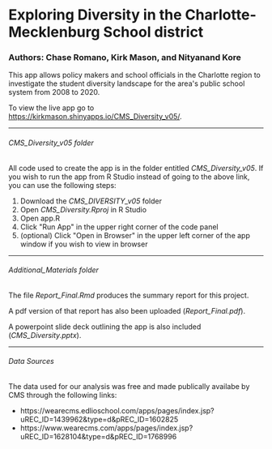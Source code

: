 # Exploring Diversity in the Charlotte-Mecklenburg School district

### Authors: Chase Romano, Kirk Mason, and Nityanand Kore

This app allows policy makers and school officials in the Charlotte region to investigate the student diversity landscape for 
the area's public school system from 2008 to 2020.

To view the live app go to https://kirkmason.shinyapps.io/CMS_Diversity_v05/.

<hr>

<h6>CMS_Diversity_v05 folder</h6>

All code used to create the app is in the folder entitled <em>CMS_Diversity_v05</em>. If you wish to run the app from R Studio instead of going to the above link, you can use the following steps:
<ol>
  <li>Download the <em>CMS_DIVERSITY_v05</em> folder</li>
  <li>Open <em>CMS_Diversity.Rproj</em> in R Studio</li>
  <li>Open app.R</li>
  <li>Click "Run App" in the upper right corner of the code panel</li>
  <li>(optional) Click "Open in Browser" in the upper left corner of the app window if you wish to view in browser</li>
</ol>

<hr>

<h6>Additional_Materials folder</h6>

The file <em>Report_Final.Rmd</em> produces the summary report for this project. 

A pdf version of that report has also been uploaded (<em>Report_Final.pdf</em>).

A powerpoint slide deck outlining the app is also included (<em>CMS_Diversity.pptx</em>).

<hr>

<h6>Data Sources</h6>

The data used for our analysis was free and made publically availabe by CMS through the following links:
<ul>
  <li>https://wearecms.edlioschool.com/apps/pages/index.jsp?uREC_ID=1439962&type=d&pREC_ID=1602825</li>
  <li>https://www.wearecms.com/apps/pages/index.jsp?uREC_ID=1628104&type=d&pREC_ID=1768996</li>
 </ul>



